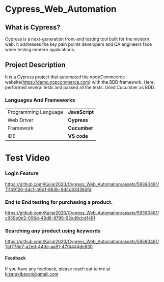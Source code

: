 
# Cypress_Web_Automation

## What is Cypress?

Cypress is a next-generation front-end testing tool built for the modern web. It addresses the key pain points developers and QA engineers face when testing modern applications.

## Project Description

It is a Cypress project that automated the noopCommecrce website(https://demo.nopcommerce.com) with the BDD framework. Here, performed several tests and passed all the tests. Used Cucumber as BDD.

 <h3>Languages And Frameworks</h3>
<table>
  <tr>
    <td>Programming Language</td>
    <td><b>JavaScript</b></td>
   </tr>
  <tr>
    <td>Web Driver</td>
    <td><b>Cypress</b></td>
   </tr>
   <tr>
    <td>Framework</td>
    <td><b>Cucumber</b></td>
   </tr>
   <tr>
    <td>IDE</td>
    <td><b>VS code</b></td>
   </tr>
</table>

# Test Video
### Login Feature
https://github.com/Kaijar2020/Cypress_Web_Automation/assets/59390481/11149126-4dc1-46d1-864b-6d4c83438dfd



### End to End testing for purchasing a product.
https://github.com/Kaijar2020/Cypress_Web_Automation/assets/59390481/c959b0d2-006d-49d8-9799-92ad9cbd148f






### Searching any product using keywords
https://github.com/Kaijar2020/Cypress_Web_Automation/assets/59390481/7af778e7-a2ed-44de-aa91-47f4444de830


#### Feedback

If you have any feedback, please reach out to me at kizarakibayon@gmail.com
 
